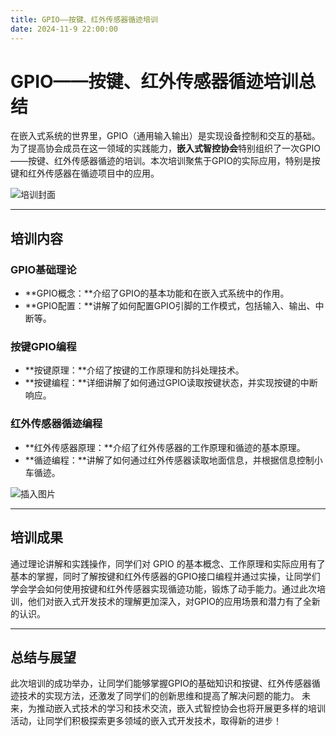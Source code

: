 ```yaml
---
title: GPIO——按键、红外传感器循迹培训
date: 2024-11-9 22:00:00
---
```

# GPIO——按键、红外传感器循迹培训总结
在嵌入式系统的世界里，GPIO（通用输入输出）是实现设备控制和交互的基础。为了提高协会成员在这一领域的实践能力，**嵌入式智控协会**特别组织了一次GPIO——按键、红外传感器循迹的培训。本次培训聚焦于GPIO的实际应用，特别是按键和红外传感器在循迹项目中的应用。

![培训封面](https://pic.imgdb.cn/item/6753fbc9d0e0a243d4df4304.jpg)

---
## 培训内容
### GPIO基础理论
- **GPIO概念：**介绍了GPIO的基本功能和在嵌入式系统中的作用。
- **GPIO配置：**讲解了如何配置GPIO引脚的工作模式，包括输入、输出、中断等。
### 按键GPIO编程
- **按键原理：**介绍了按键的工作原理和防抖处理技术。
- **按键编程：**详细讲解了如何通过GPIO读取按键状态，并实现按键的中断响应。
### 红外传感器循迹编程
- **红外传感器原理：**介绍了红外传感器的工作原理和循迹的基本原理。
- **循迹编程：**讲解了如何通过红外传感器读取地面信息，并根据信息控制小车循迹。

![插入图片](https://pic.imgdb.cn/item/6753fe0fd0e0a243d4df4469.jpg)

---

## 培训成果
通过理论讲解和实践操作，同学们对 GPIO 的基本概念、工作原理和实际应用有了基本的掌握，同时了解按键和红外传感器的GPIO接口编程并通过实操，让同学们学会学会如何使用按键和红外传感器实现循迹功能，锻炼了动手能力。通过此次培训，他们对嵌入式开发技术的理解更加深入，对GPIO的应用场景和潜力有了全新的认识。

---

## 总结与展望
此次培训的成功举办，让同学们能够掌握GPIO的基础知识和按键、红外传感器循迹技术的实现方法，还激发了同学们的创新思维和提高了解决问题的能力。
未来，为推动嵌入式技术的学习和技术交流，嵌入式智控协会也将开展更多样的培训活动，让同学们积极探索更多领域的嵌入式开发技术，取得新的进步！

